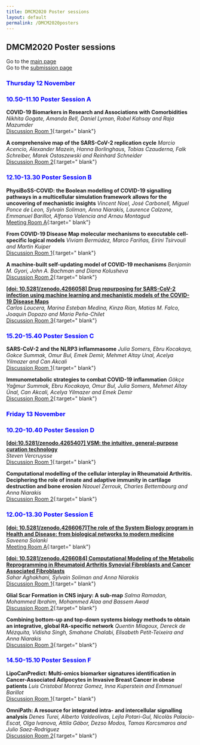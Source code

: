 ```yaml
---
title: DMCM2020 Poster sessions
layout: default
permalink: /DMCM2020posters
---
```


## DMCM2020 Poster sessions

Go to the [main page](https://disease-maps.org/DMCM2020)  
Go to the [submission page](https://disease-maps.org/DMCM2020submit)

### <strong><font color="Blue">Thursday 12 November</font></strong>
### <strong><font color="Blue">10.50-11.10 Poster Session A</font></strong>

**COVID-19 Biomarkers in Research and Associations with Comorbidities** 
*Nikhita Gogate, Amanda Bell, Daniel Lyman, Robel Kahsay and Raja Mazumder*  
[Discussion Room 1](https://unilu.webex.com/unilu/j.php?MTID=m5900afddeb5f319585e3dcb4d72ed6e4){:target=" blank"}

**A comprehensive map of the SARS-CoV-2 replication cycle** 
*Marcio Acencio, Alexander Mazein, Hanna Borlinghaus, Tobias Czauderna, Falk Schreiber, Marek Ostaszewski and Reinhard Schneider*  
[Discussion Room 2](https://unilu.webex.com/unilu/j.php?MTID=m988a7225025bd3eb934c336d7b262299){:target=" blank"}

### <strong><font color="Blue">12.10-13.30 Poster Session B</font></strong>

**PhysiBoSS-COVID: the Boolean modelling of COVID-19 signalling pathways in a multicellular simulation framework allows for the uncovering of mechanistic insights** 
*Vincent Noel, José Carbonell, Miguel Ponce de Leon, Sylvain Soliman, Anna Niarakis, Laurence Calzone, Emmanuel Barillot, Alfonso Valencia and Arnau Montagud*  
[Meeting Room A](https://unilu.webex.com/unilu/j.php?MTID=mf57af1440a92c6ed3df9eb8820f63e50){:target=" blank"}

**From COVID-19 Disease Map molecular mechanisms to executable cell-specific logical models** 
*Viviam Bermúdez, Marco Fariñas, Eirini Tsirvouli and Martin Kuiper*  
[Discussion Room 1](https://unilu.webex.com/unilu/j.php?MTID=m5900afddeb5f319585e3dcb4d72ed6e4){:target=" blank"}

**A machine-built self-updating model of COVID-19 mechanisms** 
*Benjamin M. Gyori, John A. Bachman and Diana Kolusheva*  
[Discussion Room 2](https://unilu.webex.com/unilu/j.php?MTID=m988a7225025bd3eb934c336d7b262299){:target=" blank"}

**[[doi: 10.5281/zenodo.4266058] Drug repurposing for SARS-CoV-2 infection using machine learning and mechanistic models of the COVID-19 Disease Maps](https://doi.org/10.5281/zenodo.4266058)**  
*Carlos Loucera, Marina Esteban Medina, Kinza Rian, Matias M. Falco, Joaquin Dopazo and Maria Peña-Chilet*  
[Discussion Room 3](https://unilu.webex.com/unilu/j.php?MTID=mdc2c219e3c1af6853ca9308d654f6dcf){:target=" blank"}

### <strong><font color="Blue">15.20-15.40 Poster Session C</font></strong>

**SARS-CoV-2 and the NLRP3 inflammasome** 
*Julia Somers, Ebru Kocakaya, Gokce Summak, Omur Bul, Emek Demir, Mehmet Altay Unal, Acelya Yilmazer and Can Akcali*  
[Discussion Room 1](https://unilu.webex.com/unilu/j.php?MTID=m5900afddeb5f319585e3dcb4d72ed6e4){:target=" blank"}

**Immunometabolic strategies to combat COVID-19 inflammation** 
*Gökçe Yağmur Summak, Ebru Kocakaya, Omur Bul, Julia Somers, Mehmet Altay Ünal, Can Akcali, Acelya Yilmazer and Emek Demir*  
[Discussion Room 2](https://unilu.webex.com/unilu/j.php?MTID=m988a7225025bd3eb934c336d7b262299){:target=" blank"}

### <strong><font color="Blue">Friday 13 November</font></strong>
### <strong><font color="Blue">10.20-10.40 Poster Session D</font></strong>

**[[doi:10.5281/zenodo.4265407] VSM: the intuitive, general-purpose curation technology](https://doi.org/10.5281/zenodo.4265407)**  
*Steven Vercruysse*  
[Discussion Room 1](https://unilu.webex.com/unilu/j.php?MTID=m5900afddeb5f319585e3dcb4d72ed6e4){:target=" blank"}

**Computational modelling of the cellular interplay in Rheumatoid Arthritis. Deciphering the role of innate and adaptive immunity in cartilage destruction and bone erosion** 
*Naouel Zerrouk, Charles Bettembourg and Anna Niarakis*  
[Discussion Room 2](https://unilu.webex.com/unilu/j.php?MTID=m988a7225025bd3eb934c336d7b262299){:target=" blank"}

### <strong><font color="Blue">12.00-13.30 Poster Session E</font></strong>

**[[doi: 10.5281/zenodo.4266067]The role of the System Biology program in Health and Disease: from biological networks to modern medicine](https://doi.org/10.5281/zenodo.4266067)**  
*Saveena Solanki*  
[Meeting Room A](https://unilu.webex.com/unilu/j.php?MTID=mf57af1440a92c6ed3df9eb8820f63e50){:target=" blank"}

**[[doi: 10.5281/zenodo.4266084] Computational Modeling of the Metabolic Reprogramming in Rheumatoid Arthritis Synovial Fibroblasts and Cancer Associated Fibroblasts](https://doi.org/10.5281/zenodo.4266084)**  
*Sahar Aghakhani, Sylvain Soliman and Anna Niarakis*  
[Discussion Room 1](https://unilu.webex.com/unilu/j.php?MTID=m5900afddeb5f319585e3dcb4d72ed6e4){:target=" blank"}

**Glial Scar Formation in CNS injury: A sub-map** 
*Salma Ramadan, Mohammed Ibrahim, Mohammed Alaa and Bassem Awad*  
[Discussion Room 2](https://unilu.webex.com/unilu/j.php?MTID=m988a7225025bd3eb934c336d7b262299){:target=" blank"}

**Combining bottom-up and top-down systems biology methods to obtain an integrative, global RA-specific network** 
*Quentin Miagoux, Dereck de Mézquita, Vidisha Singh, Smahane Chalabi, Elisabeth Petit-Teixeira and Anna Niarakis*  
[Discussion Room 3](https://unilu.webex.com/unilu/j.php?MTID=mdc2c219e3c1af6853ca9308d654f6dcf){:target=" blank"}

### <strong><font color="Blue">14.50-15.10 Poster Session F</font></strong>

**LipoCanPredict: Multi-omics biomarker signatures identification in Cancer-Associated Adipocytes in Invasive Breast Cancer in obese patients**
*Luis Cristobal Monraz Gomez, Inna Kuperstein and Emmanuel Barillot*  
[Discussion Room 1](https://unilu.webex.com/unilu/j.php?MTID=m5900afddeb5f319585e3dcb4d72ed6e4){:target=" blank"}

**OmniPath: A resource for integrated intra- and intercellular signalling analysis** 
*Denes Turei, Alberto Valdeolivas, Lejla Potari-Gul, Nicolàs Palacio-Escat, Olga Ivanova, Attila Gábor, Dezso Modos, Tamas Korcsmaros and Julio Saez-Rodriguez*  
[Discussion Room 2](https://unilu.webex.com/unilu/j.php?MTID=m988a7225025bd3eb934c336d7b262299){:target=" blank"}
